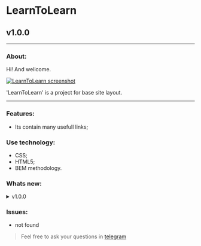 # LearnToLearn
## v1.0.0
---
  
### About:

Hi! And wellcome. 

[![LearnToLearn screenshot](https://downloader.disk.yandex.ru/preview/e01e6b93771957622c92478098ecfb5433c64a1d6b50a4a9bc5adfa3d37c909a/5e7ee384/m6IRaeKEMpPC59T6OT5xudT5VNCP6R03Y0s1LP2Fu7ZJdqlcEgMCRSP42TlCwTYIp2GGc5Z_c_zMPj46XRp0TQ==?uid=0&filename=2020-03-28+12-41-33+%D0%9D%D0%B0%D1%83%D1%87%D0%B8%D1%82%D1%8C%D1%81%D1%8F+%D1%83%D1%87%D0%B8%D1%82%D1%8C%D1%81%D1%8F+v6+-+Google+Chrome.jpg&disposition=inline&hash=&limit=0&content_type=image%2Fjpeg&tknv=v2&owner_uid=113710371&size=2048x2048 "github.io/learn-to-learn")](https://somedew.github.io/learn-to-learn/)

'LearnToLearn' is a project for base site layout.

---

### Features:

- Its contain many usefull links;

### Use technology:

- CSS;
- HTML5;
- BEM methodology.

### Whats new:

<details>
    <summary>v1.0.0</summary>
    <li>Relise vertion</li>
</details>

### Issues:

- not found

> Feel free to ask your questions in [telegram](http://t.me/dewandrew)
